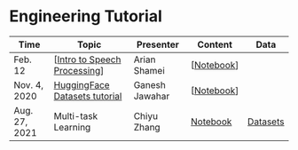 # Engineering Tutorial 

| Time | Topic | Presenter | Content | Data |
| ----  | ------ | ------- | ------ | ------ |
| Feb. 12 | [[Intro to Speech Processing](https://drive.google.com/open?id=1c7pGCL5xXu8DS1P3hN7ayO02ZZgs9LV2)] | Arian Shamei | [[Notebook](https://github.com/UBC-NLP/dl-nlp-rg/blob/master/tutorial/20200212IntrotoSpeech.ipynb)]| |
| Nov. 4, 2020 | [ HuggingFace Datasets tutorial](https://github.com/huggingface/datasets) | Ganesh Jawahar | [[Notebook](https://github.com/UBC-NLP/dl-nlp-rg/blob/master/tutorial/20201104_huggingface_datasets_tutorial.ipynb)]| |
|Aug. 27, 2021 | Multi-task Learning | Chiyu Zhang | [Notebook](https://github.com/UBC-NLP/dl-nlp-rg/blob/master/tutorial/20210827_Multitask_RoBERTa.ipynb)  | [Datasets](https://github.com/UBC-NLP/dl-nlp-rg/blob/master/tutorial/dataset/multitask)|
